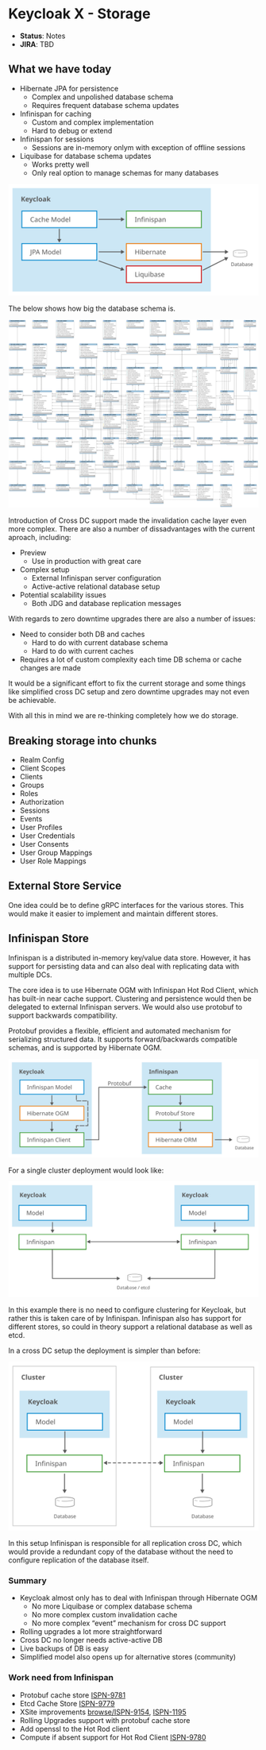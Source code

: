 # Keycloak X - Storage

* **Status**: Notes
* **JIRA**: TBD

## What we have today

* Hibernate JPA for persistence
  - Complex and unpolished database schema
  - Requires frequent database schema updates
* Infinispan for caching
  - Custom and complex implementation
  - Hard to debug or extend
* Infinispan for sessions
  - Sessions are in-memory onlym with exception of offline sessions
* Liquibase for database schema updates
  - Works pretty well
  - Only real option to manage schemas for many databases
 
![Layers](img/layers.svg)

The below shows how big the database schema is.

![Database Schema](img/database-schema.png) 

Introduction of Cross DC support made the invalidation cache layer even more complex. There are also a number of 
dissadvantages with the current aproach, including:

* Preview
  - Use in production with great care
* Complex setup
  - External Infinispan server configuration
  - Active-active relational database setup
* Potential scalability issues
  - Both JDG and database replication messages

With regards to zero downtime upgrades there are also a number of issues:

* Need to consider both DB and caches
  - Hard to do with current database schema
  - Hard to do with current caches
* Requires a lot of custom complexity each time DB schema or cache changes are made

It would be a significant effort to fix the current storage and some things like simplified cross DC setup and zero 
downtime upgrades may not even be achievable.

With all this in mind we are re-thinking completely how we do storage.

## Breaking storage into chunks

* Realm Config
* Client Scopes
* Clients
* Groups
* Roles
* Authorization
* Sessions
* Events
* User Profiles
* User Credentials
* User Consents
* User Group Mappings
* User Role Mappings

## External Store Service

One idea could be to define gRPC interfaces for the various stores. This would make it easier to implement and maintain
different stores.


## Infinispan Store

Infinispan is a distributed in-memory key/value data store. However, it has support for persisting data and can also
deal with replicating data with multiple DCs.

The core idea is to use Hibernate OGM with Infinispan Hot Rod Client, which has built-in near cache support. 
Clustering and persistence would then be delegated to external Infinispan servers. We would also use protobuf to
support backwards compatibility.

Protobuf provides a flexible, efficient and automated mechanism for serializing structured data. It supports forward/backwards
compatible schemas, and is supported by Hibernate OGM.

![Layers Infinispan Store](img/ng-details.svg)

For a single cluster deployment would look like:

![Layers Infinispan Store](img/ng-diagram-single-cluster.svg)

In this example there is no need to configure clustering for Keycloak, but rather this is taken care of by Infinispan.
Infinispan also has support for different stores, so could in theory support a relational database as well as etcd.

In a cross DC setup the deployment is simpler than before:

![Layers Infinispan Store](img/ng-deployment-crossdc.svg)

In this setup Infinispan is responsible for all replication cross DC, which would provide a redundant copy of the database
without the need to configure replication of the database itself.

### Summary

* Keycloak almost only has to deal with Infinispan through Hibernate OGM
  - No more Liquibase or complex database schema
  - No more complex custom invalidation cache
  - No more complex “event” mechanism for cross DC support
* Rolling upgrades a lot more straightforward
* Cross DC no longer needs active-active DB
* Live backups of DB is easy
* Simplified model also opens up for alternative stores (community)

### Work need from Infinispan

* Protobuf cache store [ISPN-9781](https://issues.jboss.org/browse/ISPN-9781)
* Etcd Cache Store [ISPN-9779](https://issues.jboss.org/browse/ISPN-9779)
* XSite improvements [browse/ISPN-9154](https://issues.jboss.org/browse/ISPN-9154), [ISPN-1195](https://issues.jboss.org/browse/ISPN-1195)
* Rolling Upgrades support with protobuf cache store
* Add openssl to the Hot Rod client
* Compute if absent support for Hot Rod Client [ISPN-9780](https://issues.jboss.org/browse/ISPN-9780)
